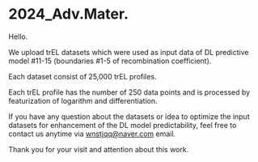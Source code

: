 # 2024_Adv.Mater.
Hello. 

We upload trEL datasets which were used as input data of DL predictive model #11-15 (boundaries #1-5 of recombination coefficient).

Each dataset consist of 25,000 trEL profiles.

Each trEL profile has the number of 250 data points and is processed by featurization of logarithm and differentiation.

If you have any question about the datasets or idea to optimize the input datasets for enhancement of the DL model predictability, feel free to contact us anytime via wnstjqq@naver.com email.

Thank you for your visit and attention about this work.
